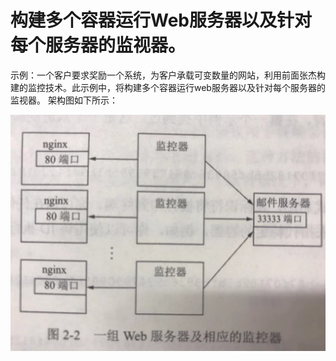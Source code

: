 # 构建多个容器运行Web服务器以及针对每个服务器的监视器。
示例：一个客户要求奖励一个系统，为客户承载可变数量的网站，利用前面张杰构建的监控技术。此示例中，将构建多个容器运行web服务器以及针对每个服务器的监视器。
架构图如下所示：



![](/assets/架构图.jpeg)